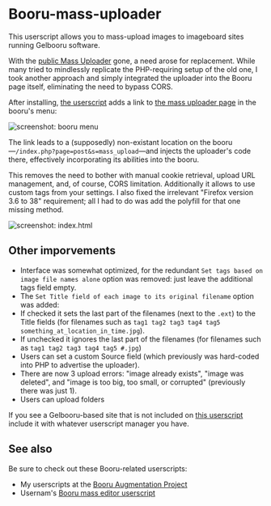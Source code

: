 # Booru-mass-uploader
This userscript allows you to mass-upload images to imageboard sites running Gelbooru software.

With the [public Mass Uploader](https://unblock.ibsearch.xxx/mass-upload/) gone, a need arose for replacement. While many tried to mindlessly replicate the PHP-requiring setup of the old one, I took another approach and simply integrated the uploader into the Booru page itself, eliminating the need to bypass CORS.

After installing, [the userscript](https://github.com/Seedmanc/Booru-mass-uploader/raw/gh-pages/booru.mass.uploader.user.js) adds a link to [the mass uploader page](https://github.com/Seedmanc/Booru-mass-uploader/raw/gh-pages/index.html) in the booru's menu:

![screenshot: booru menu](http://web.archive.org/web/20160114170618/https://anonm.gr/up/d214.png)

The link leads to a (supposedly) non-existant location on the booru&mdash;`/index.php?page=post&s=mass_upload`&mdash;and injects the uploader's code there, effectively incorporating its abilities into the booru.

This removes the need to bother with manual cookie retrieval, upload URL management, and, of course, CORS limitation. Additionally it allows to use custom tags from your settings. I also fixed the irrelevant "Firefox version 3.6 to 38" requirement; all I had to do was add the polyfill for that one missing method.

![screenshot: index.html](http://puu.sh/lqkYQ/ca6addbb18.png)

## Other imporvements

* Interface was somewhat optimized, for the redundant `Set tags based on image file names alone` option was removed: just leave the additional tags field empty.  
* The `Set Title field of each image to its original filename` option was added:
* If checked it sets the last part of the filenames (next to the `.ext`) to the Title fields (for filenames such as `tag1 tag2 tag3 tag4 tag5 something_at_location_in_time.jpg`).
* If unchecked it ignores the last part of the filenames (for filenames such as `tag1 tag2 tag3 tag4 tag5 #.jpg`)
* Users can set a custom Source field (which previously was hard-coded into PHP to advertise the uploader).
* There are now 3 upload errors: "image already exists", "image was deleted", and "image is too big, too small, or corrupted" (previously there was just 1).
* Users can upload folders

If you see a Gelbooru-based site that is not included on [this userscript](https://github.com/Seedmanc/Booru-mass-uploader/raw/gh-pages/booru.mass.uploader.user.js) include it with whatever userscript manager you have.

## See also

Be sure to check out these Booru-related userscripts:

* My userscripts at the [Booru Augmentation Project](https://github.com/Seedmanc/Booru-Augmentation-Project)
* Usernam's [Booru mass editor userscript](https://github.com/ProximaNova/Booru-mass-editor)
